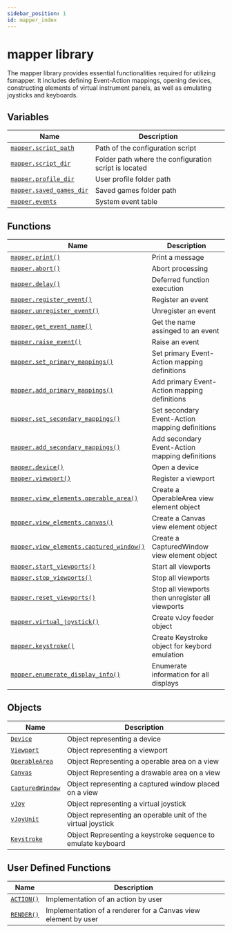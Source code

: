 ```yaml
---
sidebar_position: 1
id: mapper_index
---
```


# mapper library
The mapper library provides essential functionalities required for utilizing fsmapper.
It includes defining Event-Action mappings, opening devices, constructing elements of virtual instrument panels, as well as emulating joysticks and keyboards.

## Variables
|Name|Description|
|-|-|
|[```mapper.script_path```](/libs/mapper/mapper_script_path)|Path of the configuration script|
|[```mapper.script_dir```](/libs/mapper/mapper_script_dir)|Folder path where the configuration script is located|
|[`mapper.profile_dir`](/libs/mapper/mapper_profile_dir)|User profile folder path
|[`mapper.saved_games_dir`](/libs/mapper/mapper_saved_games_dir)|Saved games folder path
|[```mapper.events```](/libs/mapper/mapper_events)|System event table|

## Functions
|Name|Description|
|-|-|
|[```mapper.print()```](/libs/mapper/mapper_print)|Print a message|
|[```mapper.abort()```](/libs/mapper/mapper_abort)|Abort processing|
|[```mapper.delay()```](/libs/mapper/mapper_delay)|Deferred function execution|
|[```mapper.register_event()```](/libs/mapper/mapper_register_event)|Register an event|
|[```mapper.unregister_event()```](/libs/mapper/mapper_unregister_event)|Unregister an event|
|[```mapper.get_event_name()```](/libs/mapper/mapper_get_event_name)|Get the name assinged to an event|
|[```mapper.raise_event()```](/libs/mapper/mapper_raise_event)|Raise an event|
|[```mapper.set_primary_mappings()```](/libs/mapper/mapper_set_primary_mappings)|Set primary Event-Action mapping definitions|
|[```mapper.add_primary_mappings()```](/libs/mapper/mapper_add_primary_mappings)|Add primary Event-Action mapping definitions|
|[```mapper.set_secondary_mappings()```](/libs/mapper/mapper_set_secondary_mappings)|Set secondary Event-Action mapping definitions|
|[```mapper.add_secondary_mappings()```](/libs/mapper/mapper_add_secondary_mappings)|Add secondary Event-Action mapping definitions|
|[```mapper.device()```](/libs/mapper/mapper_device)|Open a device|
|[```mapper.viewport()```](/libs/mapper/mapper_viewport)|Register a viewport|
|[```mapper.view_elements.operable_area()```](/libs/mapper/mapper_view_elements_operable_area)|Create a OperableArea view element object|
|[```mapper.view_elements.canvas()```](/libs/mapper/mapper_view_elements_canvas)|Create a Canvas view element object|
|[```mapper.view_elements.captured_window()```](/libs/mapper/mapper_view_elements_captured_window)|Create a CapturedWindow view element object|
|[```mapper.start_viewports()```](/libs/mapper/mapper_start_viewports)|Start all viewports|
|[```mapper.stop_viewports()```](/libs/mapper/mapper_stop_viewports)|Stop all viewports|
|[```mapper.reset_viewports()```](/libs/mapper/mapper_reset_viewports)|Stop all viewports then unregister all viewports|
|[```mapper.virtual_joystick()```](/libs/mapper/mapper_virtual_joystick)|Create vJoy feeder object|
|[```mapper.keystroke()```](/libs/mapper/mapper_keystroke)|Create Keystroke object for keybord emulation|
|[```mapper.enumerate_display_info()```](/libs/mapper/mapper_enumerate_display_info)|Enumerate information for all displays

## Objects
|Name|Description|
|-|-|
|[```Device```](/libs/mapper/Device)|Object representing a device|
|[```Viewport```](/libs/mapper/Viewport)|Object representing a viewport|
|[```OperableArea```](/libs/mapper/OperableArea)|Object Representing a operable area on a view|
|[```Canvas```](/libs/mapper/Canvas)|Object Representing a drawable area on a view|
|[```CapturedWindow```](/libs/mapper/CapturedWindow)|Object representing a captured window placed on a view|
|[```vJoy```](/libs/mapper/vJoy)|Object representing a virtual joystick|
|[```vJoyUnit```](/libs/mapper/vJoyUnit)|Object representing an operable unit of the virtual joystick|
|[```Keystroke```](/libs/mapper/Keystroke)|Object Representing a keystroke sequence to emulate keyboard|

## User Defined Functions
|Name|Description|
|-|-|
|[```ACTION()```](/libs/mapper/ACTION)|Implementation of an action by user|
|[```RENDER()```](/libs/mapper/RENDER)|Implementation of a renderer for a Canvas view element by user|
